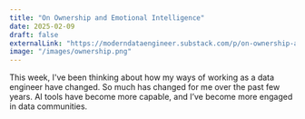 ```yaml
---
title: "On Ownership and Emotional Intelligence"
date: 2025-02-09
draft: false
externalLink: "https://moderndataengineer.substack.com/p/on-ownership-and-emotional-resilience"
image: "/images/ownership.png"
---
```

This week, I've been thinking about how my ways of working as a data engineer have changed. So much has changed for me over the past few years. AI tools have become more capable, and I’ve become more engaged in data communities.
